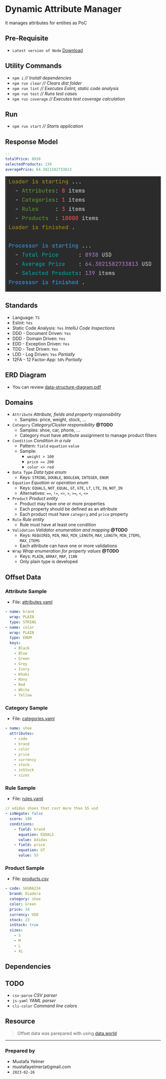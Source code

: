 # Dynamic Attribute Manager
It manages attributes for entities as PoC

## Pre-Requisite
- `Latest version of Node` [Download](https://nodejs.org/en/download/)

## Utility Commands
- `npm i` *// Install dependencies* 
- `npm run clear` *// Clears dist folder*
- `npm run lint` *// Executes Eslint, static code analysis*
- `npm run test` *// Runs test cases*
- `npm run coverage` *// Executes test coverage calculation*

## Run
- `npm run start` *// Starts application*

## Response Model
```yaml
--
totalPrice: 8938
selectedProducts: 139
averagePrice: 64.3021582733813
```
![Response Sample](./data/screenshot-response.png)

## Standards
- Language: `TS`
- Eslint: `Yes`
- Static Code Analysis: `Yes` *IntelliJ Code Inspections*
- DDD - Document Driven: `Yes`
- DDD - Domain Driven: `Yes`
- EDD - Exception Driven: `Yes`
- TDD - Test Driven: `Yes`
- LDD - Log Driven: `Yes` *Partially*
- 12FA - 12 Factor-App: `50%` *Partially*

## ERD Diagram
- You can review [data-structure-diagram.pdf](./data/data-structure-diagram.pdf)
## Domains
- `Attribute` *Attribute, fields and property responsibility*
  - Samples: price, weight, stock, ...
- `Category` *Category/Cluster responsibility* **@TODO**
  - Samples: shoe, car, phone, ...
  - Category must have attribute assignment to manage product filters
- `Condition` *Condition in a rule*
  - Pattern: `field` `equation` `value`
  - Sample:
    - `weight > 100`
    - `price == 200`
    - `color <> red`
- `Data Type` *Data type enum*
  - Keys: `STRING`, `DOUBLE`, `BOOLEAN`, `INTEGER`, `ENUM`
- `Equation` *Equation or operation enum*
    - Keys: `EQUALS`, `NOT_EQUAL`, `GT`, `GTE`, `LT`, `LTE`, `IN`, `NOT_IN`
    - Alternatives: `==`, `!=`, `<>`, `>`, `>=`, `<`, `<=`
- `Product` *Product entity*
  - Product may have one or more properties
  - Each property should be defined as an attribute
  - Each product must have `category` and `price` property
- `Rule` *Rule entity*
  - Rule must have at least one condition
- `Validation` *Validator enumeration and mapping* **@TODO**
  - Keys: `REQUIRED`, `MIN`, `MAX`, `MIN_LENGTH`, `MAX_LENGTH`, `MIN_ITEMS`, `MAX_ITEMS`
  - Each attribute can have one or more validations
- `Wrap` *Wrap enumeration for property values* **@TODO**
    - Keys: `PLAIN`, `ARRAY`, `MAP`, `I18N`
    - Only plain type is developed

## Offset Data
### Attribute Sample
- File: [attributes.yaml](./src/assets/attributes.yaml)

```yaml
- name: brand
  wrap: PLAIN
  type: STRING
- name: color
  wrap: PLAIN
  type: ENUM
  keys:
    - Black
    - Blue
    - Green
    - Grey
    - Ivory
    - Khaki
    - Navy
    - Red
    - White
    - Yellow
```

### Category Sample
- File: [categories.yaml](./src/assets/categories.yaml)

```yaml
- name: shoe
  attributes:
    - code
    - brand
    - color
    - price
    - currency
    - stock
    - inStock
    - sizes
```


### Rule Sample
- File: [rules.yaml](./src/assets/rules.yaml)

```yaml
// adidas shoes that cost more than 55 usd
- isNegate: false
  score: 100
  conditions:
    - field: brand
      equation: EQUALS
      value: Adidas
    - field: price
      equation: GT
      value: 55
```

### Product Sample
- File: [products.csv](./src/assets/products.csv)

```yaml
- code: SKU06234
  brand: Diadora
  category: shoe
  color: Green
  price: 34
  currency: USD
  stock: 23
  inStock: true
  sizes:
    - S
    - M
    - L
    - XL
```

## Dependencies
## TODO
- `csv-parse` *CSV parser*
- `js-yaml` *YAML parser*
- `cli-color` *Command line colors*

## Resource

> Offset data was parepared with using [data.world](https://data.world/)


---
### Prepared by
- Mustafa Yelmer
- mustafayelmer(at)gmail.com
- `2023-02-26`